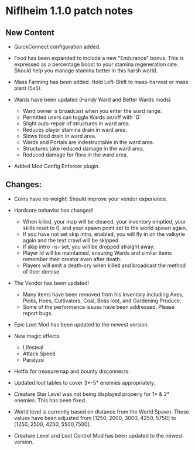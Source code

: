 # Niflheim 1.1.0 patch notes

## New Content
- QuickConnect configuration added. 

- Food has been expanded to include a new "Endurance" bonus.  This is expressed as a percentage boost to your stamina regeneration rate.  Should help you manage stamina better in this harsh world.

- Mass Farming has been added.  Hold Left-Shift to mass-harvest or mass plant (5x5).

- Wards have been updated (Handy Ward and Better Wards mods)
  - Ward owner is broadcast when you enter the ward range.
  - Permitted users can toggle Wards on/off with 'G'
  - Slight auto-repair of structures in ward area.
  - Reduces player stamina drain in ward area.
  - Slows food drain in ward area.
  - Wards and Portals are indestructable in the ward area.
  - Structures take reduced damage in the ward area.
  - Reduced damage for flora in the ward area.

- Added Mod Config Enforcer plugin.

## Changes: 
- Coins have no weight! Should improve your vendor experience.

- Hardcore behavior has changed!  
  - When killed, your map will be cleared, your inventory emptied, your skills reset to 0, and your spawn point set to the world spawn again.  
  - If you have not set skip intro, enabled, you will fly in on the valkyrie again and the text crawl will be skipped.
  - If skip intro -is- set, you will be dropped straight away.  
  - Player id will be maintained, ensuring Wards and similar items remember their creator even after death.
  - Players will emit a death-cry when killed and broadcast the method of thier demise.

- The Vendor has been updated!  
  - Many items have been removed from his inventory including Axes, Picks, Hoes, Cultivators, Coal, Boss loot, and Gardening Produce.
  - Some of the performance issues have been addressed.  Please report bugs.

- Epic Loot Mod has been updated to the newest version.
 - New magic effects
   - Lifesteal
   - Attack Speed
   - Paralyze
 - Hotfix for treasuremap and bounty disconnects.
 - Updated loot tables to cover 3*-5* enemies appropriately.

- Creature Star Level was not being displayed properly for 1* & 2* enemies.  This has been fixed.

- World level is currently based on distance from the World Spawn.  These values have been adjusted from [1250, 2000, 3000, 4250, 5750] to [1250, 2500, 4250, 5500,7500].

- Creature Level and Loot Control Mod has been updated to the newest version.